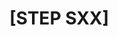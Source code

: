 # [STEP SXX] <title>

## Summary
What/why. Scope. Risks.

## Checks
- [ ] typecheck
- [ ] lint
- [ ] build
- [ ] unit
- [ ] e2e
- [ ] a11y quick

## Notes
Migrations, rollbacks, back-compat.

## Links
- Runbook step: docs/CODEX_RUNBOOK.md (SXX)
